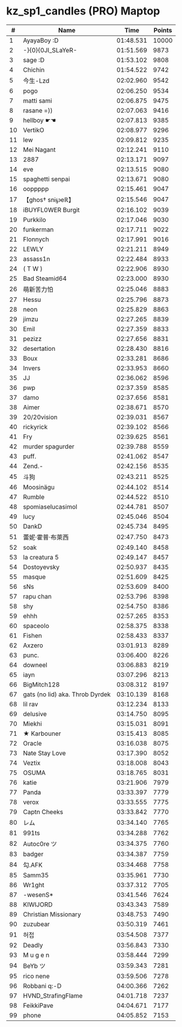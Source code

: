 # kz_sp1_candles (PRO) Maptop

|  # | Name | Time | Points |
|-------------- | -------------- | -------------- | -------------- | 
| 1 | AyayaBoy :D | 01:48.531 | 10000 | 
| 2 | -}{0}{0JI_SLaYeR- | 01:51.569 | 9873 | 
| 3 | sage :D | 01:53.102 | 9808 | 
| 4 | Chichin | 01:54.522 | 9742 | 
| 5 | 今生-Lzd | 02:02.960 | 9542 | 
| 6 | pogo | 02:06.250 | 9534 | 
| 7 | matti sami | 02:06.875 | 9475 | 
| 8 | rasane =)) | 02:07.063 | 9416 | 
| 9 | hellboy ☛☚ | 02:07.813 | 9385 | 
| 10 | VertikO | 02:08.977 | 9296 | 
| 11 | lew | 02:09.812 | 9235 | 
| 12 | Mei Nagant | 02:12.241 | 9110 | 
| 13 | 2887 | 02:13.171 | 9097 | 
| 14 | eve | 02:13.515 | 9080 | 
| 15 | spaghetti senpai | 02:13.671 | 9080 | 
| 16 | ooppppp | 02:15.461 | 9047 | 
| 17 | 【ghos† snᎥ℘eℝ】 | 02:15.546 | 9047 | 
| 18 | iBUYFL0WER Burgit | 02:16.102 | 9039 | 
| 19 | Purkkilo | 02:17.046 | 9030 | 
| 20 | funkerman | 02:17.711 | 9022 | 
| 21 | Flonnych | 02:17.991 | 9016 | 
| 22 | LEWLY | 02:21.211 | 8949 | 
| 23 | assass1n | 02:22.484 | 8933 | 
| 24 | ( T W ) | 02:22.906 | 8930 | 
| 25 | Bad Steamid64 | 02:23.000 | 8930 | 
| 26 | 萌新苦力怕 | 02:25.046 | 8883 | 
| 27 | Hessu | 02:25.796 | 8873 | 
| 28 | neon | 02:25.829 | 8863 | 
| 29 | jimzu | 02:27.265 | 8839 | 
| 30 | Emil | 02:27.359 | 8833 | 
| 31 | pezizz | 02:27.656 | 8831 | 
| 32 | desertation | 02:28.430 | 8816 | 
| 33 | Boux | 02:33.281 | 8686 | 
| 34 | Invers | 02:33.953 | 8660 | 
| 35 | JJ | 02:36.062 | 8596 | 
| 36 | pwp | 02:37.359 | 8585 | 
| 37 | damo | 02:37.656 | 8581 | 
| 38 | Aimer | 02:38.671 | 8570 | 
| 39 | 20/20vision | 02:39.031 | 8567 | 
| 40 | rickyrick | 02:39.102 | 8566 | 
| 41 | Fry | 02:39.625 | 8561 | 
| 42 | murder spagurder | 02:39.788 | 8559 | 
| 43 | puff. | 02:41.062 | 8547 | 
| 44 | Zend.- | 02:42.156 | 8535 | 
| 45 | 斗狗 | 02:43.211 | 8525 | 
| 46 | Moosinägu | 02:44.102 | 8514 | 
| 47 | Rumble | 02:44.522 | 8510 | 
| 48 | spomiaselucasimol | 02:44.781 | 8507 | 
| 49 | lucy | 02:45.046 | 8504 | 
| 50 | DankD | 02:45.734 | 8495 | 
| 51 | 蕾妮·霍普·布萊西 | 02:47.750 | 8473 | 
| 52 | soak | 02:49.140 | 8458 | 
| 53 | la creatura 5 | 02:49.147 | 8457 | 
| 54 | Dostoyevsky | 02:50.937 | 8435 | 
| 55 | masque | 02:51.609 | 8425 | 
| 56 | sNs | 02:53.609 | 8400 | 
| 57 | rapu chan | 02:53.796 | 8398 | 
| 58 | shy | 02:54.750 | 8386 | 
| 59 | ehhh | 02:57.265 | 8353 | 
| 60 | spaceoIo | 02:58.375 | 8338 | 
| 61 | Fishen | 02:58.433 | 8337 | 
| 62 | Axzero | 03:01.913 | 8289 | 
| 63 | punc. | 03:06.400 | 8226 | 
| 64 | downeel | 03:06.883 | 8219 | 
| 65 | iayn | 03:07.296 | 8213 | 
| 66 | BigMitch128 | 03:08.312 | 8197 | 
| 67 | gats (no lid) aka. Throb Dyrdek | 03:10.139 | 8168 | 
| 68 | lil rav | 03:12.234 | 8133 | 
| 69 | delusive | 03:14.750 | 8095 | 
| 70 | Miekhi | 03:15.031 | 8091 | 
| 71 | ★ Karbouner | 03:15.413 | 8085 | 
| 72 | Oracle | 03:16.038 | 8075 | 
| 73 | Nate Stay Love | 03:17.390 | 8052 | 
| 74 | Veztix | 03:18.008 | 8043 | 
| 75 | OSUMA | 03:18.765 | 8031 | 
| 76 | katie | 03:21.906 | 7979 | 
| 77 | Panda | 03:33.397 | 7779 | 
| 78 | verox | 03:33.555 | 7775 | 
| 79 | Captn Cheeks | 03:33.842 | 7770 | 
| 80 | レム | 03:34.140 | 7765 | 
| 81 | 991ts | 03:34.288 | 7762 | 
| 82 | Autoc0re ツ | 03:34.375 | 7760 | 
| 83 | badger | 03:34.387 | 7759 | 
| 84 | 勾.AFK | 03:34.468 | 7758 | 
| 85 | Samm35 | 03:35.961 | 7730 | 
| 86 | Wr1ght | 03:37.312 | 7705 | 
| 87 | -wesenS* | 03:41.546 | 7624 | 
| 88 | KIWIJORD | 03:43.343 | 7589 | 
| 89 | Christian Missionary | 03:48.753 | 7490 | 
| 90 | zuzubear | 03:50.319 | 7461 | 
| 91 | 허접 | 03:54.508 | 7377 | 
| 92 | Deadly | 03:56.843 | 7330 | 
| 93 | M u g e n | 03:58.444 | 7299 | 
| 94 | BeYb ツ | 03:59.343 | 7281 | 
| 95 | rico nene | 03:59.506 | 7278 | 
| 96 | Robbani q:-D | 04:00.366 | 7262 | 
| 97 | HVND_StrafingFlame | 04:01.718 | 7237 | 
| 98 | FeikkiPave | 04:04.671 | 7177 | 
| 99 | phone | 04:05.852 | 7153 | 

